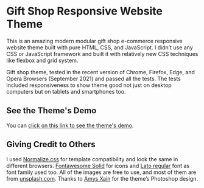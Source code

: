 # Gift Shop Responsive Website Theme

This is an amazing modern modular gift shop e-commerce responsive website theme built with pure HTML, CSS, and JavaScript. I didn’t use any CSS or JavaScript framework and built it with relatively new CSS techniques like flexbox and grid system.

Gift shop theme, tested in the recent version of Chrome, Firefox, Edge, and Opera Browsers (September 2021) and passed all the tests. The tests included responsiveness to show theme good not just on desktop computers but on tablets and smartphones too.

## See the Theme's Demo

You can [click on this link to see the theme's demo](https://alvand1399.github.io/gift-shop-theme/).

## Giving Credit to Others

I used [Normalize.css](https://necolas.github.io/normalize.css/) for template compatibility and look the same in different browsers. [Fontawesome Solid](https://fontawesome.com/) for icons and [Lato regular](https://fonts.google.com/specimen/Lato) font as font family used too. All of the images are free to use, and most of them are from [unsplash.com](https://unsplash.com/). Thanks to [Amys Xain](https://disqus.com/by/amysxain/) for the theme’s Photoshop design.
